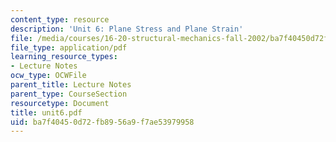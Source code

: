 ```yaml
---
content_type: resource
description: 'Unit 6: Plane Stress and Plane Strain'
file: /media/courses/16-20-structural-mechanics-fall-2002/ba7f40450d72fb8956a9f7ae53979958_unit6.pdf
file_type: application/pdf
learning_resource_types:
- Lecture Notes
ocw_type: OCWFile
parent_title: Lecture Notes
parent_type: CourseSection
resourcetype: Document
title: unit6.pdf
uid: ba7f4045-0d72-fb89-56a9-f7ae53979958
---
```

